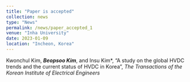 ```yaml
---
title: "Paper is accepted"
collection: news
type: "News"
permalink: /news/paper_accepted_1
venue: "Inha University"
date: 2023-01-09
location: "Incheon, Korea"
---
```



Kwonchul Kim, ***Beopsoo Kim***, and Insu Kim*, “A study on the global HVDC trends and the current status of HVDC in Korea”, *The Transactions of the Korean Institute of Electrical Engineers*
